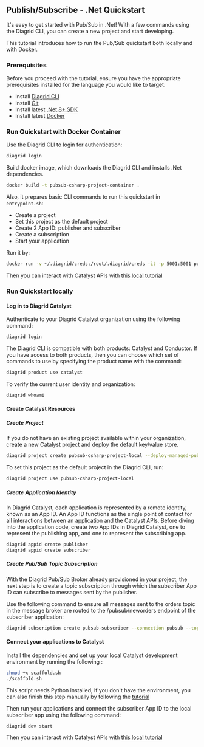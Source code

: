 ## Publish/Subscribe - .Net Quickstart

It's easy to get started with Pub/Sub in .Net!
With a few commands using the Diagrid CLI, you can create a new project and start developing.

This tutorial introduces how to run the Pub/Sub quickstart both locally and with Docker.


### Prerequisites
Before you proceed with the tutorial, ensure you have the appropriate prerequisites installed for the language you would like to target.

- Install [Diagrid CLI](https://docs.diagrid.io/catalyst/references/cli-reference/intro/)
- Install [Git](https://git-scm.com/downloads)
- Install latest [.Net 8+ SDK](https://dotnet.microsoft.com/en-us/download)
- Install latest [Docker](https://docs.docker.com/engine/install/)


### Run Quickstart with Docker Container

Use the Diagrid CLI to login for authentication:

```sh
diagrid login
```


<!-- STEP
name: Docker Build
tags:
  - container
-->


Build docker image, which downloads the Diagrid CLI and installs .Net dependencies. 

```sh
docker build -t pubsub-csharp-project-container .
```


<!-- END_STEP -->


Also, it prepares basic CLI commands to run this quickstart in `entrypoint.sh`:
- Create a project
- Set this project as the default project
- Create 2 App ID: publisher and subscriber
- Create a subscription
- Start your application 

Run it by:
```sh
docker run -v ~/.diagrid/creds:/root/.diagrid/creds -it -p 5001:5001 pubsub-csharp-project-container
```

Then you can interact with Catalyst APIs with [this local tutorial](https://docs.diagrid.io/catalyst/local-tutorials/publish-subscribe#interact-with-catalyst-apis)



### Run Quickstart locally

#### Log in to Diagrid Catalyst

Authenticate to your Diagrid Catalyst organization using the following command:

```sh
diagrid login
```

The Diagrid CLI is compatible with both products: Catalyst and Conductor.
If you have access to both products, then you can choose which set of commands to use by specifying the product name with the command:

```sh
diagrid product use catalyst
```



To verify the current user identity and organization:
```sh
diagrid whoami
```

#### Create Catalyst Resources

##### Create Project

<!-- STEP
name: Create Catalyst Project
tags:
  - local
expected_stdout_lines:
  - "✓  Your request has been successfully submitted!"
  - "○  Check the status of your resource by running the following command:"
  - "✎  diagrid project get pubsub-csharp-project-local"
  - "○  Setting default project to pubsub-csharp-project-local"
-->


If you do not have an existing project available within your organization, create a new Catalyst project and deploy the default key/value store.
```sh
diagrid project create pubsub-csharp-project-local --deploy-managed-pubsub
```

<!-- END_STEP -->


<!-- STEP
name: Set Default Project
tags:
  - local
-->


To set this project as the default project in the Diagrid CLI, run:
```sh
diagrid project use pubsub-csharp-project-local
```


<!-- END_STEP -->


##### Create Application Identity
<!-- STEP
name: Create App ID 
sleep: 30
tags:
  - local
expected_stdout_lines:
  - "✓  Your request has been successfully submitted!"
  - "○  Check the status of your resource by running the following command:"
  - "✎  diagrid appid get publisher --project pubsub-csharp-project-local"
  - "✓  Your request has been successfully submitted!"
  - "○  Check the status of your resource by running the following command:"
  - "✎  diagrid appid get subscriber --project pubsub-csharp-project-local"
-->

In Diagrid Catalyst, each application is represented by a remote identity, known as an App ID.
An App ID functions as the single point of contact for all interactions between an application and the Catalyst APIs.
Before diving into the application code, create two App IDs in Diagrid Catalyst, one to represent the publishing app, and one to represent the subscribing app.

```sh
diagrid appid create publisher
diagrid appid create subscriber
```


<!-- END_STEP -->

##### Create Pub/Sub Topic Subscription
<!-- STEP
name: Create Subscription 
sleep: 20
tags:
  - local
expected_stdout_lines:
  - "✓  Your request has been successfully submitted!"
-->

With the Diagrid Pub/Sub Broker already provisioned in your project, the next step is to create a topic subscription through which the subscriber App ID can subscribe to messages sent by the publisher.

Use the following command to ensure all messages sent to the orders topic in the message broker are routed to the /pubsub/neworders endpoint of the subscriber application:

```sh
diagrid subscription create pubsub-subscriber --connection pubsub --topic orders --route /pubsub/neworders --scopes subscriber
```


<!-- END_STEP -->


#### Connect your applications to Catalyst

<!-- STEP
name: Scaffold Dev Config
sleep: 5
tags:
  - local
-->


Install the dependencies and set up your local Catalyst development environment by running the following :

```sh
chmod +x scaffold.sh
./scaffold.sh
```

This script needs Python installed, if you don't have the environment, you can also finish this step manually by following the [tutorial](https://docs.diagrid.io/catalyst/local-tutorials/publish-subscribe#connect-your-applications-to-catalyst)

<!-- END_STEP -->


Then run your applications and connect the subscriber App ID to the local subscriber app using the following command:
```sh
diagrid dev start 
```


Then you can interact with Catalyst APIs with [this local tutorial](https://docs.diagrid.io/catalyst/local-tutorials/publish-subscribe#interact-with-catalyst-apis)
